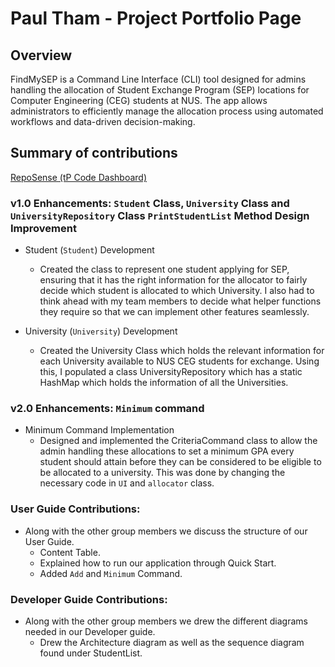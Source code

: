 # Paul Tham - Project Portfolio Page

## Overview
FindMySEP is a Command Line Interface (CLI) tool designed for admins handling the allocation of Student Exchange 
Program (SEP) locations for Computer Engineering (CEG) students at NUS. The app allows administrators to efficiently 
manage the allocation process using automated workflows and data-driven decision-making.


## Summary of contributions
[RepoSense (tP Code Dashboard)](https://nus-cs2113-ay2425s1.github.io/tp-dashboard/?search=paulktham&sort=groupTitle&sortWithin=title&timeframe=commit&mergegroup=&groupSelect=groupByRepos&breakdown=true&checkedFileTypes=docs~functional-code~test-code~other&since=2024-09-20)

### v1.0 Enhancements: `Student` Class, `University` Class and `UniversityRepository` Class `PrintStudentList` Method Design Improvement
- Student (`Student`) Development
    - Created the class to represent one student applying for SEP, ensuring that it has the right information for the allocator to fairly decide which student is allocated to which University. I also had to think ahead with my team members to decide what helper functions they require so that we can implement other features seamlessly.

- University (`University`) Development
    - Created the University Class which holds the relevant information for each University available to NUS CEG students for exchange. Using this, I populated a class UniversityRepository which has a static HashMap which holds the information of all the Universities.

### v2.0 Enhancements: `Minimum` command
- Minimum Command Implementation
    - Designed and implemented the CriteriaCommand class to allow the admin handling these allocations to set a minimum GPA every student should attain before they can be considered to be eligible to be allocated to a university. This was done by changing the necessary code in `UI` and `allocator` class.

### User Guide Contributions:
- Along with the other group members we discuss the structure of our User Guide.
    - Content Table.
    - Explained how to run our application through Quick Start.
    - Added `Add` and `Minimum` Command.

### Developer Guide Contributions:
- Along with the other group members we drew the different diagrams needed in our Developer guide.
    - Drew the Architecture diagram as well as the sequence diagram found under StudentList.

